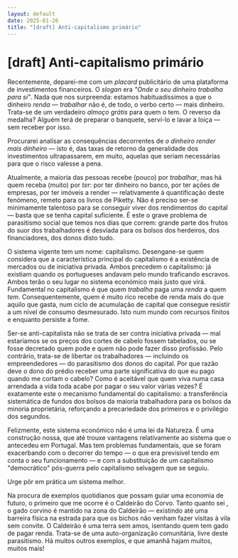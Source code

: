 ```yaml
---
layout: default
date: 2025-01-26
title: "[draft] Anti-capitalismo primário"
---
```

# [draft] Anti-capitalismo primário

Recentemente, deparei-me com um _placard_ publicitário de uma plataforma
de investimentos financeiros. O _slogan_ era _"Onde o seu dinheiro
trabalha para si"_. Nada que nos surpreenda: estamos habituadíssimos
a que o dinheiro _renda_ — _trabalhar_ não é, de
todo, o verbo certo — mais dinheiro. Trata-se de um verdadeiro _almoço grátis_ para
quem o tem.  O reverso da medalha? Alguém terá de preparar o banquete,
servi-lo e lavar a loiça — sem receber por isso.

Procurarei analisar as consequências decorrentes de _o dinheiro render mais dinheiro_ —
isto é, das taxas de retorno da generalidade dos investimentos ultrapassarem, em muito,
aquelas que seriam necessárias para que o risco valesse a pena.

Atualmente, a maioria das pessoas recebe (pouco) por _trabalhar_, mas
há quem receba (muito) por _ter_: por ter dinheiro no banco,
por ter ações de empresas, por ter imóveis a render — relativamente à quantificação deste fenómeno, remeto para os livros de Piketty.  Não é preciso ser-se minimamente talentoso para se
conseguir viver dos rendimentos do capital — basta que se tenha capital
suficiente. É este o grave problema de parasitismo social que temos
nos dias que correm: grande parte dos frutos do suor dos trabalhadores
é desviada para os bolsos dos herdeiros, dos financiadores, dos donos
disto tudo.

O sistema vigente tem um nome: capitalismo. Desengane-se quem considera
que a característica principal do capitalismo é a existência de mercados
ou de iniciativa privada. Ambos precedem o capitalismo: já existiam
quando os portugueses andavam pelo mundo traficando escravos. Ambos
terão o seu lugar no sistema económico mais justo que virá. Fundamental no capitalismo é que quem _trabalha_ paga uma _renda_ a quem
_tem_. Consequentemente, quem é muito rico recebe de renda
mais do que aquilo que gasta, num ciclo de acumulação
de capital que consegue resistir a um nível de consumo desmesurado. Isto num mundo com recursos finitos e enquanto persiste a fome.

Ser-se anti-capitalista não se trata de ser contra iniciativa
privada — mal estaríamos se os preços dos cortes de cabelo fossem
tabelados, ou se fosse decretado quem pode e quem não pode fazer disso
profissão. Pelo contrário, trata-se de libertar os trabalhadores —
incluindo os empreendedores — do parasitismo dos donos do capital.
Por que razão deve o dono do prédio receber uma parte significativa do
que eu pago quando me cortam o cabelo? Como é aceitável que quem viva
numa casa arrendada a vida toda acabe por pagar o seu valor várias
vezes? É exatamente este o mecanismo fundamental do capitalismo:
a transferência sistemática de fundos dos bolsos da maioria trabalhadora
para os bolsos da minoria proprietária, reforçando a precariedade dos primeiros e o privilégio dos segundos.

Felizmente, este sistema económico não é uma lei da Natureza. É uma
construção nossa, que até trouxe vantagens relativamente ao sistema
que o antecedeu em Portugal. Mas tem problemas fundamentais, que se
foram exacerbando com o decorrer do tempo — o que era previsível
tendo em conta o seu funcionamento — e com a substituição de um
capitalismo "democrático" pós-guerra pelo capitalismo selvagem que se seguiu.

Urge pôr em prática um sistema melhor.

Na procura de exemplos quotidianos que possam guiar uma economia de futuro,
o primeiro que me ocorre é o Caldeirão do Corvo. Tanto quanto sei ,
o gado corvino é mantido na zona do Caldeirão — existindo até uma
barreira física na estrada para que os bichos não venham fazer visitas
à vila sem convite. O Caldeirão é uma terra sem amos, isentando quem
tem gado de pagar renda.  Trata-se de uma auto-organização
comunitária, livre deste parasitismo. Há muitos outros exemplos, e que
amanhã hajam muitos, muitos mais!
